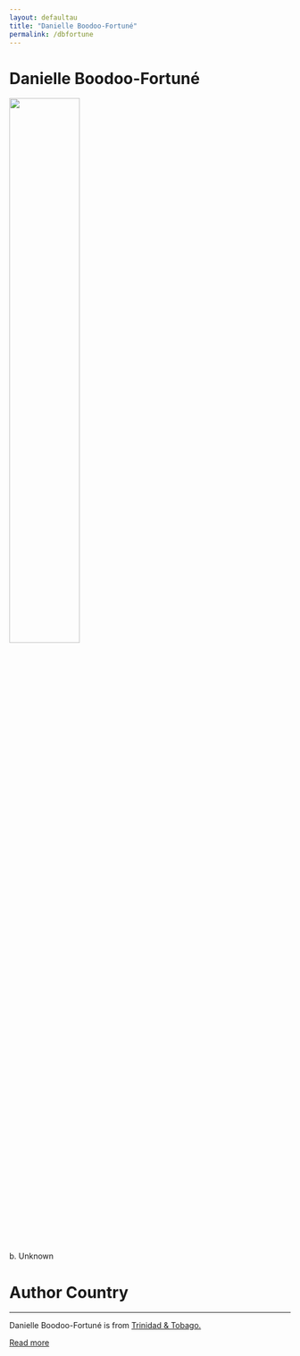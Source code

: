 ```yaml
---
layout: defaultau
title: "Danielle Boodoo-Fortuné"
permalink: /dbfortune
---
```

<!-- partial:index.partial.html -->
<div class="content">
     <h1>Danielle Boodoo-Fortuné</h1>
    <div class="quote">
        <div><img src="https://static.wixstatic.com/media/734e68_53e72daf552c473a8d0a1c29009de381~mv2.jpg/v1/fill/w_399,h_398,al_c,q_80,usm_0.66_1.00_0.01,enc_auto/DSC_0651_edited.jpg" height="50%" width = "50%" class="logo"></div>
    </div>
    <div class="timeline">
        <div style="padding-bottom:100px;"></div>
        <div class="block">
             <div class="date right"><p class="right"> b. Unknown </p></div>
            <div class="dot"></div>
            <div class="left first">
            <div class="author_country">
                <h1>Author Country</h1><hr>
          <div class="aclocation">  <p>Danielle Boodoo-Fortuné is from <a href="{{ site.baseurl }}/62">Trinidad & Tobago.</a></p></div>
              <div class="acreadmore">  <a href="#" target="_blank">Read more</a></div>
            </div>
            </div>

